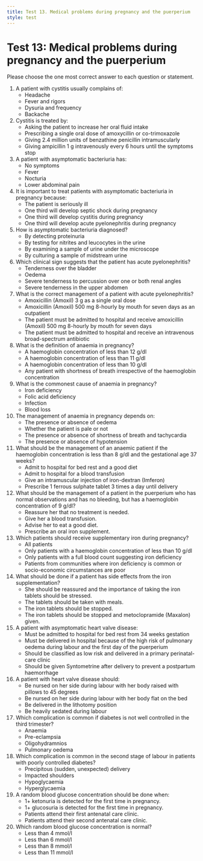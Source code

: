 ```yaml
---
title: Test 13. Medical problems during pregnancy and the puerperium
style: test
---
```


# Test 13: Medical problems during pregnancy and the puerperium

Please choose the one most correct answer to each question or statement.

1.	A patient with cystitis usually complains of:
	-	Headache
	-	Fever and rigors
	+	Dysuria and frequency
	-	Backache
2.	Cystitis is treated by:
	-	Asking the patient to increase her oral fluid intake
	+	Prescribing a single oral dose of amoxycillin or co-trimoxazole
	-	Giving 2.4 million units of benzathine penicillin intramuscularly
	-	Giving ampicillin 1 g intravenously every 6 hours until the symptoms stop
3.	A patient with asymptomatic bacteriuria has:
	+	No symptoms
	-	Fever
	-	Nocturia
	-	Lower abdominal pain
4.	It is important to treat patients with asymptomatic bacteriuria in pregnancy because:
	-	The patient is seriously ill
	-	One third will develop septic shock during pregnancy
	-	One third will develop cystitis during pregnancy
	+	One third will develop acute pyelonephritis during pregnancy
5.	How is asymptomatic bacteriuria diagnosed?
	-	By detecting proteinuria
	-	By testing for nitrites and leucocytes in the urine
	-	By examining a sample of urine under the microscope
	+	By culturing a sample of midstream urine
6.	Which clinical sign suggests that the patient has acute pyelonephritis?
	-	Tenderness over the bladder
	-	Oedema
	+	Severe tenderness to percussion over one or both renal angles
	-	Severe tenderness in the upper abdomen
7.	What is the correct management of a patient with acute pyelonephritis?
	-	Amoxicillin (Amoxil) 3 g as a single oral dose
	-	Amoxicillin (Amoxil) 500 mg 8-hourly by mouth for seven days as an outpatient
	-	The patient must be admitted to hospital and receive amoxicillin (Amoxil) 500 mg 8-hourly by mouth for seven days
	+	The patient must be admitted to hospital and receive an intravenous broad-spectrum antibiotic
8.	What is the definition of anaemia in pregnancy?
	-	A haemoglobin concentration of less than 12 g/dl
	+	A haemoglobin concentration of less than 11 g/dl
	-	A haemoglobin concentration of less than 10 g/dl
	-	Any patient with shortness of breath irrespective of the haemoglobin concentration
9.	What is the commonest cause of anaemia in pregnancy?
	+	Iron deficiency
	-	Folic acid deficiency
	-	Infection
	-	Blood loss
10.	The management of anaemia in pregnancy depends on:
	-	The presence or absence of oedema
	-	Whether the patient is pale or not
	+	The presence or absence of shortness of breath and tachycardia
	-	The presence or absence of hypotension
11.	What should be the management of an anaemic patient if the haemoglobin concentration is less than 8 g/dl and the gestational age 37 weeks?
	-	Admit to hospital for bed rest and a good diet
	+	Admit to hospital for a blood transfusion
	-	Give an intramuscular injection of iron-dextran (Imferon)
	-	Prescribe 1 ferrous sulphate tablet 3 times a day until delivery
12.	What should be the management of a patient in the puerperium who has normal observations and has no bleeding, but has a haemoglobin concentration of 9 g/dl?
	-	Reassure her that no treatment is needed.
	-	Give her a blood transfusion.
	-	Advise her to eat a good diet.
	+	Prescribe an oral iron supplement.
13.	Which patients should receive supplementary iron during pregnancy?
	-	All patients
	-	Only patients with a haemoglobin concentration of less than 10 g/dl
	-	Only patients with a full blood count suggesting iron deficiency
	+	Patients from communities where iron deficiency is common or socio-economic circumstances are poor
14.	What should be done if a patient has side effects from the iron supplementation?
	-	She should be reassured and the importance of taking the iron tablets should be stressed.
	+	The tablets should be taken with meals.
	-	The iron tablets should be stopped.
	-	The iron tablets should be stopped and metoclopramide (Maxalon) given.
15.	A patient with asymptomatic heart valve disease:
	-	Must be admitted to hospital for bed rest from 34 weeks gestation
	+	Must be delivered in hospital because of the high risk of pulmonary oedema during labour and the first day of the puerperium
	-	Should be classified as low risk and delivered in a primary perinatal-care clinic
	-	Should be given Syntometrine after delivery to prevent a postpartum haemorrhage
16.	A patient with heart valve disease should:
	+	Be nursed on her side during labour with her body raised with pillows to 45 degrees
	-	Be nursed on her side during labour with her body flat on the bed
	-	Be delivered in the lithotomy position
	-	Be heavily sedated during labour
17.	Which complication is common if diabetes is not well controlled in the third trimester?
	-	Anaemia
	+	Pre-eclampsia
	-	Oligohydramnios
	-	Pulmonary oedema
18.	Which complication is common in the second stage of labour in patients with poorly controlled diabetes?
	-	Precipitous (sudden, unexpected) delivery
	+	Impacted shoulders
	-	Hypoglycaemia
	-	Hyperglycaemia
19.	A random blood glucose concentration should be done when:
	-	1+ ketonuria is detected for the first time in pregnancy.
	+	1+ glucosuria is detected for the first time in pregnancy.
	-	Patients attend their first antenatal care clinic.
	-	Patients attend their second antenatal care clinic.
20.	Which random blood glucose concentration is normal?
	-	Less than 4 mmol/l
	-	Less than 6 mmol/l
	+	Less than 8 mmol/l
	-	Less than 11 mmol/l
